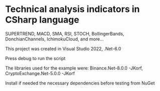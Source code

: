 # Technical analysis indicators in CSharp language

SUPERTREND, MACD, SMA, RSI, STOCH, BollingerBands, DonchianChannels, IchimokuCloud, and more...

This project was created in Visual Studio 2022, .Net-6.0

Press debug to run the script

The libraries used for the example were:
Binance.Net-8.0.0 -JKorf, CryptoExchange.Net-5.0.0 -JKorf

Install if needed the necessary dependencies before testing from NuGet
